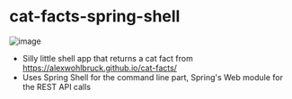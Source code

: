 # cat-facts-spring-shell
![image](https://user-images.githubusercontent.com/113902867/227321084-bac3d0b2-9116-4277-812b-19a4dfc12ea3.png)
- Silly little shell app that returns a cat fact from https://alexwohlbruck.github.io/cat-facts/
- Uses Spring Shell for the command line part, Spring's Web module for the REST API calls
